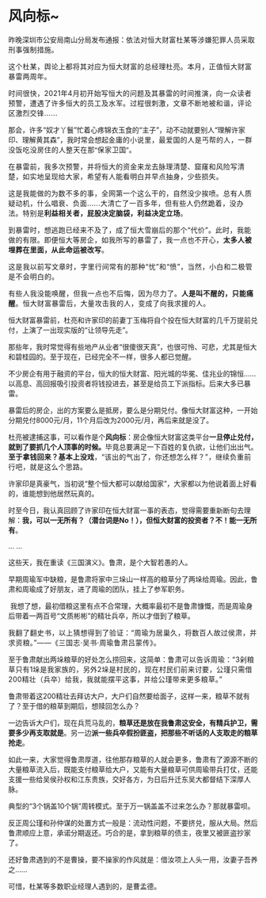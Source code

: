 # 风向标~

<p style="visibility: visible;">昨晚深圳市公安局南山分局发布通报：<span style="font-size: var(--articleFontsize); letter-spacing: 0.034em; visibility: visible;">依法对</span><span style="font-size: var(--articleFontsize); letter-spacing: 0.034em; visibility: visible;">恒大财富</span><span style="font-size: var(--articleFontsize); letter-spacing: 0.034em; visibility: visible;">杜某</span><span style="font-size: var(--articleFontsize); letter-spacing: 0.034em; visibility: visible;">等涉嫌</span><span style="font-size: var(--articleFontsize); letter-spacing: 0.034em; visibility: visible;">犯罪人员采取刑事</span><span style="font-size: var(--articleFontsize); letter-spacing: 0.034em; visibility: visible;">强制措施。</span></p><p style="visibility: visible;"><span style="font-size: var(--articleFontsize); letter-spacing: 0.034em; visibility: visible;">这个杜某，舆论上都将其对应为恒大财富的总经理杜亮。本月，正值恒大财富暴雷两周年。</span></p><p style="visibility: visible;"><span style="font-size: var(--articleFontsize); letter-spacing: 0.034em; visibility: visible;">时间很快，2021年4月初开始写恒大的问题及其暴雷的时间推演，向一众读者预警，遭遇了许多恒大的员工及水军。过程很刺激，文章不断地被和谐，评论区激烈交锋......</span></p><p style="visibility: visible;">那会，许多“奴才丫鬟”忙着心疼锦衣玉食的“主子”，动不动就要别人“理解许家印、理解黄其森”，我时常会想起<span style="font-family: system-ui, -apple-system, BlinkMacSystemFont, &quot;Helvetica Neue&quot;, &quot;PingFang SC&quot;, &quot;Hiragino Sans GB&quot;, &quot;Microsoft YaHei UI&quot;, &quot;Microsoft YaHei&quot;, Arial, sans-serif; letter-spacing: 0.544px; background-color: rgb(255, 255, 255); visibility: visible;">金庸的小说里，最爱国的人是丐帮的人，一群没饭吃没房住的人整天在那“保家卫国”</span><span style="font-family: system-ui, -apple-system, BlinkMacSystemFont, &quot;Helvetica Neue&quot;, &quot;PingFang SC&quot;, &quot;Hiragino Sans GB&quot;, &quot;Microsoft YaHei UI&quot;, &quot;Microsoft YaHei&quot;, Arial, sans-serif; letter-spacing: 0.544px; background-color: rgb(255, 255, 255); visibility: visible;">。</span></p><p style="visibility: visible;"><span style="font-size: var(--articleFontsize); letter-spacing: 0.034em; visibility: visible;">在暴雷前，我多次预警，并将恒大的资金来龙去脉理清楚、窟窿和风险写清楚，如实地呈现给大家，希望有人能看明白并早点抽身，少些损失。</span></p><p style="visibility: visible;"><span style="font-size: var(--articleFontsize); letter-spacing: 0.034em; visibility: visible;">这是我能做的为数不多的事，全网第一个这么干的，自然没少挨喷。</span><span style="font-size: var(--articleFontsize); letter-spacing: 0.034em; visibility: visible;">总有人质疑动机，什么唱衰</span><span style="font-size: var(--articleFontsize); letter-spacing: 0.034em; visibility: visible;">、</span><span style="font-size: var(--articleFontsize); letter-spacing: 0.034em; visibility: visible;">负面</span><span style="font-size: var(--articleFontsize); letter-spacing: 0.034em; visibility: visible;">......大清亡了一百多年，但有些人仍然跪着，没办法。</span><span style="font-size: var(--articleFontsize); letter-spacing: 0.034em; visibility: visible;">特别是</span><strong style="visibility: visible;"><span style="font-size: var(--articleFontsize); letter-spacing: 0.034em; visibility: visible;">利益相关者，屁股决定脑袋</span><span style="font-size: var(--articleFontsize); letter-spacing: 0.034em; visibility: visible;">，利益决定立场</span></strong><span style="font-size: var(--articleFontsize); letter-spacing: 0.034em; visibility: visible;">。</span></p><p style="visibility: visible;"><span style="font-size: var(--articleFontsize); letter-spacing: 0.034em; visibility: visible;">到暴雷时，想逃跑已经来不及了，成了恒大雪崩后的那个“代价”。此时，我能做的有限。即便恒大等房企，如我所写的暴雷了，我一点也不开心，<strong style="visibility: visible;">太多人被埋葬在里面，从此命运被改写</strong>。<br style="visibility: visible;"></span></p><p style="visibility: visible;"><span style="font-size: var(--articleFontsize); letter-spacing: 0.034em; visibility: visible;"><span style="letter-spacing: 0.578px; visibility: visible;">这是我以前</span><span style="letter-spacing: 0.578px; visibility: visible;">写文章时，字里行间常有</span><span style="letter-spacing: 0.578px; visibility: visible;">的那种“忧”和“愤”，当然，</span><span style="letter-spacing: 0.578px; visibility: visible;">小白和二极管</span><span style="letter-spacing: 0.578px; visibility: visible;">是不会明白的</span><span style="letter-spacing: 0.578px; visibility: visible;">。</span></span></p><p style="visibility: visible;"><span style="font-size: var(--articleFontsize); letter-spacing: 0.034em; visibility: visible;"><span style="font-size: var(--articleFontsize); letter-spacing: 0.034em; visibility: visible;"></span><span style="font-size: var(--articleFontsize); letter-spacing: 0.578px; visibility: visible;">有些人我没能唤醒</span><span style="font-size: var(--articleFontsize); letter-spacing: 0.578px; visibility: visible;">，但我一点也不后悔，因为尽力了。</span><strong style="visibility: visible;"><span style="font-size: var(--articleFontsize); letter-spacing: 0.578px; visibility: visible;">人是叫不醒的，只能痛醒</span></strong><span style="font-size: var(--articleFontsize); letter-spacing: 0.578px; visibility: visible;">。</span><span style="font-size: var(--articleFontsize); letter-spacing: 0.578px; visibility: visible;">恒大财富暴雷</span><span style="font-size: var(--articleFontsize); letter-spacing: 0.578px; visibility: visible;">后，大量</span><span style="font-size: var(--articleFontsize); letter-spacing: 0.578px; visibility: visible;">攻击我的人，</span><span style="font-size: var(--articleFontsize); letter-spacing: 0.578px; visibility: visible;">变成了向我求援的人</span><span style="font-size: var(--articleFontsize); letter-spacing: 0.578px; visibility: visible;">。</span></span><span style="font-size: var(--articleFontsize); letter-spacing: 0.034em; visibility: visible;"></span></p><p style="visibility: visible;">恒大财富暴雷前，杜亮和许家印的前妻丁玉梅将自个投在恒大财富的几千万提前兑付，上演了一出现实版的“让领导先走”。</p><p style="visibility: visible;">那些年，我时常觉得有些地产从业者“很傻很天真”，也很可怜、可悲，尤其是恒大和碧桂园的。至于现在，已经完全不一样，很多人都已觉醒。</p><p style="visibility: visible;">不少房企有用于融资的平台，恒大的恒大财富、阳光城的华冕、佳兆业的锦恒......以高息、高回报吸引投资者将钱投进去，甚至是给员工下派指标。后来大多已暴雷。</p><p style="visibility: visible;">暴雷后的房企，出的方案要么是抵房，要么是分期兑付。像恒大财富这种，一开始分期兑付8000元/月，11个月后改为2000元/月，再后来就是没了。</p><p style="visibility: visible;">杜亮被逮捕这事，可以看作是个<strong style="visibility: visible;">风向标</strong>：房企像恒大财富这类平台<strong style="visibility: visible;">一旦停止兑付，就到了要抓几个人顶事的时候。</strong>毕竟总要满足一下百姓的复仇欲，让他们出出气。<strong style="font-size: var(--articleFontsize);letter-spacing: 0.034em;">至于拿钱回来？基本上没戏</strong><span style="font-size: var(--articleFontsize);letter-spacing: 0.034em;">，“</span><span style="font-size: var(--articleFontsize);letter-spacing: 0.034em;">该出的气出了，你还想怎么样？</span><span style="font-size: var(--articleFontsize);letter-spacing: 0.034em;">”</span><span style="font-size: var(--articleFontsize);letter-spacing: 0.034em;">，继续负重前行吧，</span><span style="font-size: var(--articleFontsize);letter-spacing: 0.034em;">就是这么个思路。</span></p><p>许家印是真豪气，当初说“整个恒大都可以献给国家”，大家都以为他说着面上好看的，谁能想到他居然玩真的。</p><p>时至今日，我认真回顾了许家印在恒大财富一事的表态，觉得需要重新断句去理解：<strong>我，可以一无所有？（潜台词是No！），但恒大财富的投资者？不！能一无所有</strong>。<span style="font-size: var(--articleFontsize);letter-spacing: 0.034em;"><br></span></p><p>... ...<br></p><p>这些天，我在重读《三国演义》。鲁肃，是个大智若愚的人。</p><p>早期周瑜军中缺粮，是鲁肃将家中三垛山一样高的粮草分了两垛给周瑜。因此，鲁肃和周瑜成了好朋友，进了周瑜的团队，挂上了参军职务。<br></p><p>&nbsp;我想了想，最初借粮这里有点不合常理，大概率最初不是鲁肃慷慨，而是周瑜身后带着一两百号“文质彬彬”的精壮兵卒，所以才借到了粮草。</p><p><span style="letter-spacing: 0.578px;">我翻了翻史书，以上猜想得到了验证：</span><span style="letter-spacing: 0.578px;"></span><span style="letter-spacing: 0.578px;">“</span><span style="letter-spacing: 0.578px;">周瑜</span><span style="letter-spacing: 0.578px;">为居巢久，</span><span style="letter-spacing: 0.578px;">将数百人</span><span style="letter-spacing: 0.578px;">故过</span><span style="letter-spacing: 0.578px;">侯肃</span><span style="letter-spacing: 0.578px;">，并求资粮</span><span style="letter-spacing: 0.578px;">。</span><span style="letter-spacing: 0.578px;">”</span><span style="letter-spacing: 0.578px;">——</span><span style="letter-spacing: 0.578px;">《三国志</span><span style="letter-spacing: 0.578px;">·</span><span style="letter-spacing: 0.578px;">吴书</span><span style="letter-spacing: 0.578px;">·</span><span style="letter-spacing: 0.578px;">周瑜</span><span style="letter-spacing: 0.578px;">鲁肃</span><span style="letter-spacing: 0.578px;">吕蒙传</span><span style="letter-spacing: 0.578px;">》。</span></p><p>至于鲁肃献出两垛粮草的好处怎么捞回来，这简单：<span style="font-size: var(--articleFontsize);letter-spacing: 0.034em;">鲁肃可以告诉</span><span style="font-size: var(--articleFontsize);letter-spacing: 0.034em;">周瑜：</span><span style="font-size: var(--articleFontsize);letter-spacing: 0.034em;">“</span><span style="font-size: var(--articleFontsize);letter-spacing: 0.034em;">3剁粮草</span><span style="font-size: var(--articleFontsize);letter-spacing: 0.034em;">只有1垛是我</span><span style="font-size: var(--articleFontsize);letter-spacing: 0.034em;">家族的，另外2垛是</span><span style="font-size: var(--articleFontsize);letter-spacing: 0.034em;">村民</span><span style="font-size: var(--articleFontsize);letter-spacing: 0.034em;">的</span><span style="font-size: var(--articleFontsize);letter-spacing: 0.034em;">，</span><span style="font-size: var(--articleFontsize);letter-spacing: 0.034em;">现在</span><span style="font-size: var(--articleFontsize);letter-spacing: 0.034em;">村民们</span><span style="font-size: var(--articleFontsize);letter-spacing: 0.034em;">前来讨要</span><span style="font-size: var(--articleFontsize);letter-spacing: 0.034em;">，公瑾只需借</span><span style="font-size: var(--articleFontsize);letter-spacing: 0.034em;">200精壮（</span><span style="font-size: var(--articleFontsize);letter-spacing: 0.034em;">兵卒）</span><span style="font-size: var(--articleFontsize);letter-spacing: 0.034em;">给我，我就能摆平这事，</span><span style="font-size: var(--articleFontsize);letter-spacing: 0.034em;">并给公瑾带来更多粮草。</span><span style="font-size: var(--articleFontsize);letter-spacing: 0.034em;">”</span></p><p>鲁肃带着这200精壮去拜访大户，大户们自然要给面子，这样一来，粮草不就有了？至于借的粮草到期后，想赎回怎么办？</p><p>一边告诉大户们，现在兵荒马乱的，<strong>粮草还是放在我鲁肃这安全，有精兵护卫，需要多少再支取就是</strong>。另一边<strong>派一些兵卒假扮匪盗，把那些不听话的人支取走的粮草抢走</strong>。<br></p><p>如此一来，大家觉得鲁肃厚道，往他那存粮草的人就会更多，鲁肃有了源源不断的大量粮草流入后，既能支付粮草给大户，又能有大量粮草可供周瑜带兵打仗，还能支援一些给吴侯孙权和江东贵族，交好各方，为日后升迁东吴大都督结下深厚人脉。<br></p><p>典型的“3个锅盖10个锅”周转模式。至于万一锅盖盖不过来怎么办？那就暴雷呗。</p><p>反正周公瑾和孙仲谋的处置方式一般是：流动性问题，不要挤兑，服从大局。然后鲁肃顺应上意，承诺分期返还。巧合的是，拿到粮草的债主，夜里又被匪盗抄家了。<br></p><p>还好鲁肃遇到的不是曹操，要不操家的作风就是：借汝项上人头一用，汝妻子吾养之......</p><p style="margin-bottom: 0px;">可惜，杜某等多数职业经理人遇到的，是曹孟德。</p><p style="display: none;"><mp-style-type data-value="3"></mp-style-type></p>